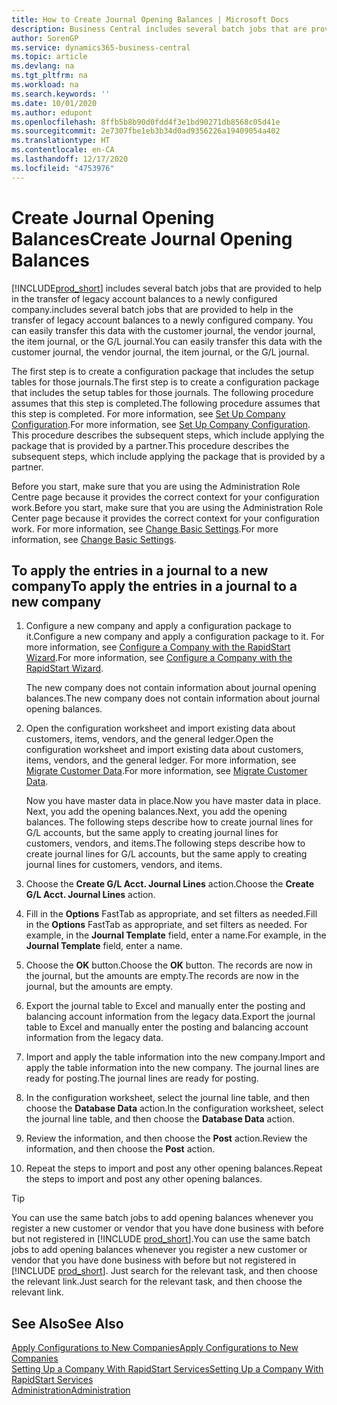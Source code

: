 ```yaml
---
title: How to Create Journal Opening Balances | Microsoft Docs
description: Business Central includes several batch jobs that are provided to help in the transfer of legacy account balances to a newly configured company. You can easily transfer this data with journals postings.
author: SorenGP
ms.service: dynamics365-business-central
ms.topic: article
ms.devlang: na
ms.tgt_pltfrm: na
ms.workload: na
ms.search.keywords: ''
ms.date: 10/01/2020
ms.author: edupont
ms.openlocfilehash: 8ffb5b8b90d0fdd4f3e1bd90271db8568c05d41e
ms.sourcegitcommit: 2e7307fbe1eb3b34d0ad9356226a19409054a402
ms.translationtype: HT
ms.contentlocale: en-CA
ms.lasthandoff: 12/17/2020
ms.locfileid: "4753976"
---
```

# <a name="create-journal-opening-balances"></a><span data-ttu-id="6dcd7-104">Create Journal Opening Balances</span><span class="sxs-lookup"><span data-stu-id="6dcd7-104">Create Journal Opening Balances</span></span>

[!INCLUDE[prod_short](includes/prod_short.md)] <span data-ttu-id="6dcd7-105">includes several batch jobs that are provided to help in the transfer of legacy account balances to a newly configured company.</span><span class="sxs-lookup"><span data-stu-id="6dcd7-105">includes several batch jobs that are provided to help in the transfer of legacy account balances to a newly configured company.</span></span> <span data-ttu-id="6dcd7-106">You can easily transfer this data with the customer journal, the vendor journal, the item journal, or the G/L journal.</span><span class="sxs-lookup"><span data-stu-id="6dcd7-106">You can easily transfer this data with the customer journal, the vendor journal, the item journal, or the G/L journal.</span></span>

<span data-ttu-id="6dcd7-107">The first step is to create a configuration package that includes the setup tables for those journals.</span><span class="sxs-lookup"><span data-stu-id="6dcd7-107">The first step is to create a configuration package that includes the setup tables for those journals.</span></span> <span data-ttu-id="6dcd7-108">The following procedure assumes that this step is completed.</span><span class="sxs-lookup"><span data-stu-id="6dcd7-108">The following procedure assumes that this step is completed.</span></span> <span data-ttu-id="6dcd7-109">For more information, see [Set Up Company Configuration](admin-set-up-company-configuration.md).</span><span class="sxs-lookup"><span data-stu-id="6dcd7-109">For more information, see [Set Up Company Configuration](admin-set-up-company-configuration.md).</span></span> <span data-ttu-id="6dcd7-110">This procedure describes the subsequent steps, which include applying the package that is provided by a partner.</span><span class="sxs-lookup"><span data-stu-id="6dcd7-110">This procedure describes the subsequent steps, which include applying the package that is provided by a partner.</span></span>  

<span data-ttu-id="6dcd7-111">Before you start, make sure that you are using the Administration Role Centre page because it provides the correct context for your configuration work.</span><span class="sxs-lookup"><span data-stu-id="6dcd7-111">Before you start, make sure that you are using the Administration Role Center page because it provides the correct context for your configuration work.</span></span> <span data-ttu-id="6dcd7-112">For more information, see [Change Basic Settings](ui-change-basic-settings.md).</span><span class="sxs-lookup"><span data-stu-id="6dcd7-112">For more information, see [Change Basic Settings](ui-change-basic-settings.md).</span></span>

## <a name="to-apply-the-entries-in-a-journal-to-a-new-company"></a><span data-ttu-id="6dcd7-113">To apply the entries in a journal to a new company</span><span class="sxs-lookup"><span data-stu-id="6dcd7-113">To apply the entries in a journal to a new company</span></span>

1. <span data-ttu-id="6dcd7-114">Configure a new company and apply a configuration package to it.</span><span class="sxs-lookup"><span data-stu-id="6dcd7-114">Configure a new company and apply a configuration package to it.</span></span> <span data-ttu-id="6dcd7-115">For more information, see [Configure a Company with the RapidStart Wizard](admin-how-to-configure-a-company-with-the-rapidstart-wizard.md).</span><span class="sxs-lookup"><span data-stu-id="6dcd7-115">For more information, see [Configure a Company with the RapidStart Wizard](admin-how-to-configure-a-company-with-the-rapidstart-wizard.md).</span></span>  

    <span data-ttu-id="6dcd7-116">The new company does not contain information about journal opening balances.</span><span class="sxs-lookup"><span data-stu-id="6dcd7-116">The new company does not contain information about journal opening balances.</span></span>  

2. <span data-ttu-id="6dcd7-117">Open the configuration worksheet and import existing data about customers, items, vendors, and the general ledger.</span><span class="sxs-lookup"><span data-stu-id="6dcd7-117">Open the configuration worksheet and import existing data about customers, items, vendors, and the general ledger.</span></span> <span data-ttu-id="6dcd7-118">For more information, see [Migrate Customer Data](admin-migrate-customer-data.md).</span><span class="sxs-lookup"><span data-stu-id="6dcd7-118">For more information, see [Migrate Customer Data](admin-migrate-customer-data.md).</span></span>  

    <span data-ttu-id="6dcd7-119">Now you have master data in place.</span><span class="sxs-lookup"><span data-stu-id="6dcd7-119">Now you have master data in place.</span></span> <span data-ttu-id="6dcd7-120">Next, you add the opening balances.</span><span class="sxs-lookup"><span data-stu-id="6dcd7-120">Next, you add the opening balances.</span></span> <span data-ttu-id="6dcd7-121">The following steps describe how to create journal lines for G/L accounts, but the same apply to creating journal lines for customers, vendors, and items.</span><span class="sxs-lookup"><span data-stu-id="6dcd7-121">The following steps describe how to create journal lines for G/L accounts, but the same apply to creating journal lines for customers, vendors, and items.</span></span>  
3. <span data-ttu-id="6dcd7-122">Choose the **Create G/L Acct. Journal Lines** action.</span><span class="sxs-lookup"><span data-stu-id="6dcd7-122">Choose the **Create G/L Acct. Journal Lines** action.</span></span>  
4. <span data-ttu-id="6dcd7-123">Fill in the **Options** FastTab as appropriate, and set filters as needed.</span><span class="sxs-lookup"><span data-stu-id="6dcd7-123">Fill in the **Options** FastTab as appropriate, and set filters as needed.</span></span> <span data-ttu-id="6dcd7-124">For example, in the **Journal Template** field, enter a name.</span><span class="sxs-lookup"><span data-stu-id="6dcd7-124">For example, in the **Journal Template** field, enter a name.</span></span>  
5. <span data-ttu-id="6dcd7-125">Choose the **OK** button.</span><span class="sxs-lookup"><span data-stu-id="6dcd7-125">Choose the **OK** button.</span></span> <span data-ttu-id="6dcd7-126">The records are now in the journal, but the amounts are empty.</span><span class="sxs-lookup"><span data-stu-id="6dcd7-126">The records are now in the journal, but the amounts are empty.</span></span>  
6. <span data-ttu-id="6dcd7-127">Export the journal table to Excel and manually enter the posting and balancing account information from the legacy data.</span><span class="sxs-lookup"><span data-stu-id="6dcd7-127">Export the journal table to Excel and manually enter the posting and balancing account information from the legacy data.</span></span>
7. <span data-ttu-id="6dcd7-128">Import and apply the table information into the new company.</span><span class="sxs-lookup"><span data-stu-id="6dcd7-128">Import and apply the table information into the new company.</span></span> <span data-ttu-id="6dcd7-129">The journal lines are ready for posting.</span><span class="sxs-lookup"><span data-stu-id="6dcd7-129">The journal lines are ready for posting.</span></span>  
8. <span data-ttu-id="6dcd7-130">In the configuration worksheet, select the journal line table, and then choose the **Database Data** action.</span><span class="sxs-lookup"><span data-stu-id="6dcd7-130">In the configuration worksheet, select the journal line table, and then choose the **Database Data** action.</span></span>  
9. <span data-ttu-id="6dcd7-131">Review the information, and then choose the **Post** action.</span><span class="sxs-lookup"><span data-stu-id="6dcd7-131">Review the information, and then choose the **Post** action.</span></span>  
10. <span data-ttu-id="6dcd7-132">Repeat the steps to import and post any other opening balances.</span><span class="sxs-lookup"><span data-stu-id="6dcd7-132">Repeat the steps to import and post any other opening balances.</span></span>  

> [!TIP]
> <span data-ttu-id="6dcd7-133">You can use the same batch jobs to add opening balances whenever you register a new customer or vendor that you have done business with before but not registered in [!INCLUDE [prod_short](includes/prod_short.md)].</span><span class="sxs-lookup"><span data-stu-id="6dcd7-133">You can use the same batch jobs to add opening balances whenever you register a new customer or vendor that you have done business with before but not registered in [!INCLUDE [prod_short](includes/prod_short.md)].</span></span> <span data-ttu-id="6dcd7-134">Just search for the relevant task, and then choose the relevant link.</span><span class="sxs-lookup"><span data-stu-id="6dcd7-134">Just search for the relevant task, and then choose the relevant link.</span></span>

## <a name="see-also"></a><span data-ttu-id="6dcd7-135">See Also</span><span class="sxs-lookup"><span data-stu-id="6dcd7-135">See Also</span></span>

[<span data-ttu-id="6dcd7-136">Apply Configurations to New Companies</span><span class="sxs-lookup"><span data-stu-id="6dcd7-136">Apply Configurations to New Companies</span></span>](admin-apply-configuration-to-new-companies.md)  
[<span data-ttu-id="6dcd7-137">Setting Up a Company With RapidStart Services</span><span class="sxs-lookup"><span data-stu-id="6dcd7-137">Setting Up a Company With RapidStart Services</span></span>](admin-set-up-a-company-with-rapidstart.md)  
[<span data-ttu-id="6dcd7-138">Administration</span><span class="sxs-lookup"><span data-stu-id="6dcd7-138">Administration</span></span>](admin-setup-and-administration.md)  
